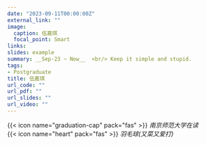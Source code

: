 ```yaml
---
date: "2023-09-11T00:00:00Z"
external_link: ""
image:
  caption: 伍嘉琪
  focal_point: Smart
links: 
slides: example
summary: __Sep-23 ~ Now__  <br/> Keep it simple and stupid.
tags:
- Postgraduate
title: 伍嘉琪
url_code: ""
url_pdf: ""
url_slides: ""
url_video: ""
---
```



{{< icon name="graduation-cap" pack="fas" >}} _南京师范大学在读_  
{{< icon name="heart" pack="fas" >}} _羽毛球(又菜又爱打)_  
